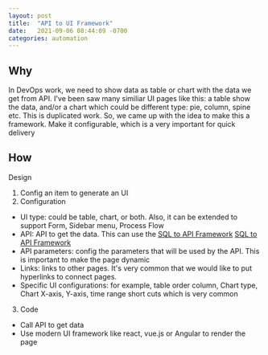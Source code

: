 ```yaml
---
layout: post
title:  "API to UI Framework"
date:   2021-09-06 08:44:09 -0700
categories: automation
---
```

## Why
In DevOps work, we need to show data as table or chart with the data we get from API. I've been saw many similiar UI pages like this: a table show the data, and/or a chart which could be different type: pie, column, spine etc. This is duplicated work. So, we came up with the idea to make this a framework. Make it configurable, which is a very important for quick delivery

## How
Design
1. Config an item to generate an UI
2. Configuration
- UI type: could be table, chart, or both. Also, it can be extended to support Form, Sidebar menu, Process Flow
- API: API to get the data. This can use the [SQL to API Framework] [SQL to API Framework]
- API parameters: config the parameters that will be used by the API. This is important to make the page dynamic
- Links: links to other pages. It's very common that we would like to put hyperlinks to connect pages.
- Specific UI configurations: for example, table order column, Chart type, Chart X-axis, Y-axis, time range short cuts which is very common

3. Code
- Call API to get data
- Use modern UI framework like react, vue.js or Angular to render the page

[SQL to API framework]: /automation/2021/09/06/sql2api-framework.html

